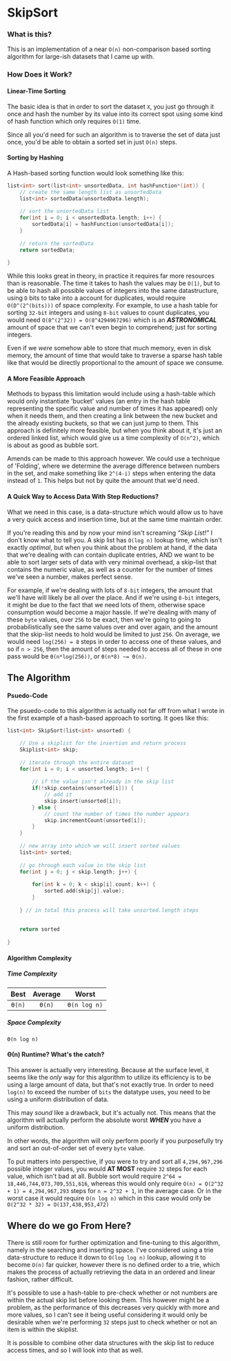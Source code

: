 # SkipSort

### What is this?

This is an implementation of a near `O(n)` non-comparison based sorting algorithm for large-ish datasets that
I came up with. 

### How Does it Work?

#### Linear-Time Sorting
The basic idea is that in order to sort the dataset `X`, you just go through it once and hash the number
by its value into its correct spot using some kind of hash function which only requires `O(1)` time. 

Since all you'd need for such an algorithm is to traverse the set of data just once, you'd be able to
obtain a sorted set in just `O(n)` steps. 

#### Sorting by Hashing
A Hash-based sorting function would look something like this:
```cpp
list<int> sort(list<int> unsortedData, int hashFunction*(int)) {
    // create the same length list as unsortedData
    list<int> sortedData(unsortedData.length); 
    
    // sort the unsortedData list
    for(int i = 0; i < unsortedData.length; i++) {
        sortedData[i] = hashFunction(unsortedData[i]);
    }
    
    // return the sortedData
    return sortedData;
   
}
```
While this looks great in theory, in practice it requires far more resources than is reasonable. 
The time it takes to hash the values may be `O(1)`, but to be able to hash all possible values of integers
into the same datastructure, using `D` bits to take into a account for duplicates, would require 
`O(D^(2^(bits)))` of space complexity. For example, to use a hash table for sorting `32-bit` integers 
and using `8-bit` values to count duplicates, you would need `O(8^(2^32)) = O(8^4294967296)` which 
is an ***ASTRONOMICAL*** amount of space that we can't even begin to comprehend; just for sorting integers.

Even if we *were* somehow able to store that much memory, even in disk memory, the amount of time that would
take to traverse a sparse hash table like that would be directly proportional to the amount of space
we consume. 

#### A More Feasible Approach
Methods to bypass this limitation would include using a hash-table which would only instantiate 'bucket'
values (an entry in the hash table representing the specific value and number of times it has appeared) 
only when it needs them, and then creating a link between the new bucket and the already existing
buckets, so that we can just jump to them. This approach is definitely more feasible, 
but when you think about it, it's just an ordered linked list, which would give us a time complexity
of `O(n^2)`, which is about as good as bubble sort.

Amends can be made to this approach however. We could use a technique of 'Folding', where we determine
the average difference between numbers in the set, and make something like `2^(4-i)` steps when entering
the data instead of `1`. This helps but not by quite the amount that we'd need. 


#### A Quick Way to Access Data With Step Reductions?
What we need in this case, is a data-structure which would allow us to have a very quick access and
insertion time, but at the same time maintain order. 

If you're reading this and by now your mind isn't screaming *"Skip List!"* I don't know what to tell you.
A skip list has `O(log n)` lookup time, which isn't exactly *optimal*, but when you think about the 
problem at hand, if the data that we're dealing with can contain duplicate entries, AND we want to be
able to sort larger sets of data with very minimal overhead, a skip-list that contains the numeric
value, as well as a counter for the number of times we've seen a number, makes perfect sense.

For example, if we're dealing with lots of `8-bit` integers, the amount that we'll have will likely
be all over the place. And if we're using `8-bit` integers, it might be due to the fact that we need 
lots of them, otherwise space consumption would become a major hassle. If we're dealing with many
of these `byte` values, over `256` to be exact, then we're going to going to probabilistically see
the same values over and over again, and the amount that the skip-list needs to hold would be limited
to just `256`. On average, we would need `log(256) = 8` steps in order to access one of these values, 
and so if `n > 256`, then the amount of steps needed to access all of these in one pass would be 
`Ө(n*log(256))`, or `Ө(n*8) ~= Ө(n)`. 

## The Algorithm 

#### Psuedo-Code

The psuedo-code to this algorithm is actually not far off from what I wrote in the first example
of a hash-based approach to sorting. It goes like this:
```cpp
list<int> SkipSort(list<int> unsorted) {

    // Use a skiplist for the insertion and return process
    Skiplist<int> skip;
    
    // iterate through the entire dataset
    for(int i = 0; i < unsorted.length; i++) {
        
        // if the value isn't already in the skip list
        if(!skip.contains(unsorted[i])) {
            // add it
            skip.insert(unsorted[i]);
        } else {
            // count the number of times the number appears
            skip.incrementCount(unsorted[i]);
        }
    }
    
    // new array into which we will insert sorted values
    list<int> sorted;
    
    // go through each value in the skip list
    for(int j = 0; j < skip.length; j++) {
              
        for(int k = 0; k < skip[i].count; k++) {
            sorted.add(skip[j].value);
        }
  
    } // in total this process will take unsorted.length steps
    
    
    return sorted
    
}
```
#### Algorithm Complexity

##### Time Complexity

| Best | Average | Worst |
|:----:|:-------:|:-----:|
|`Ө(n)`|`Ө(n)`| `Ө(n log n)`|

##### Space Complexity

`Ө(n log n)`

#### Ө(n) Runtime? What's the catch?
This answer is actually very interesting. Because at the surface level, it seems like the *only* way 
for this algorithm to utilize its efficiency is to be using a large amount of data, but that's not
exactly true. In order to need `log(n)` to exceed the number of `bits` the datatype uses, you need to 
be using a uniform distribution of data. 

This may *sound* like a drawback, but it's actually not. This means that the algorithm will actually
perform the absolute worst ***WHEN*** you have a uniform distribution. 

In other words, the algorithm will only perform poorly if you purposefully try and sort an out-of-order
set of every `byte` value. 

To put matters into perspective, if you were to try and sort all `4,294,967,296` possible integer values,
you would **AT MOST** require `32` steps for each value, which isn't bad at all. Bubble sort would require
`2^64 = 18,446,744,073,709,551,616`, whereas this would only require `O(n) = O(2^32 + 1) = 4,294,967,293`
steps for `n = 2^32 + 1`, in the average case. Or in the worst case it would require 
`O(n log n)` which in this case would only be `O(2^32 * 32) = O(137,438,953,472)`
## Where do we go From Here?
There is still room for further optimization and fine-tuning to this algorithm, namely in the 
searching and inserting space. I've considered using a trie data-structure to reduce it down to 
`O(log log n)` lookup, allowing it to become `O(n)` far quicker, however there is no defined order
to a trie, which makes the process of actually retrieving the data in an ordered and linear fashion, 
rather difficult. 

It's possible to use a hash-table to pre-check whether or not numbers are within the actual skip
list before looking them. This however might be a problem, as the performance of this decreases
very quickly with more and more values, so I can't see it being useful considering it would only
be desirable when we're performing `32` steps just to check whether or not an item is within the skiplist.

It is possible to combine other data structures with the skip list to reduce access times, and so I will
look into that as well. 